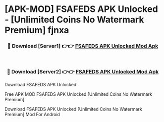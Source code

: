 # [APK-MOD] FSAFEDS APK Unlocked - [Unlimited Coins No Watermark Premium] fjnxa



<div align="center">
<h3>🔴 Download [Server1] 👉👉 <a href="https://momento.my/?title=FSAFEDS_APK_Unlocked">FSAFEDS APK Unlocked Mod Apk</a></h3><br>

<h3>🔴 Download [Server2] 👉👉 <a href="https://momento.my/?title=FSAFEDS_APK_Unlocked">FSAFEDS APK Unlocked Mod Apk</a></h3>
</div>



Download FSAFEDS APK Unlocked 

Free APK MOD FSAFEDS APK Unlocked [Unlimited Coins No Watermark Premium]

Download FSAFEDS APK Unlocked [Unlimited Coins No Watermark Premium] Mod For Android
